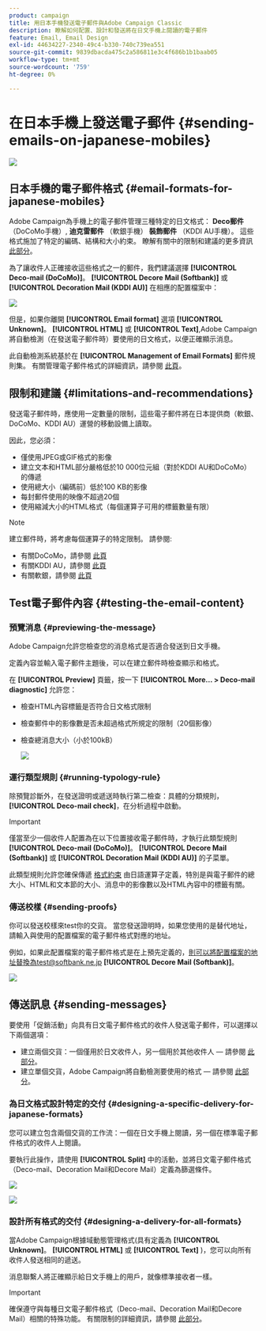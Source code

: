 ```yaml
---
product: campaign
title: 用日本手機發送電子郵件與Adobe Campaign Classic
description: 瞭解如何配置、設計和發送將在日文手機上閱讀的電子郵件
feature: Email, Email Design
exl-id: 44634227-2340-49c4-b330-740c739ea551
source-git-commit: 9839dbacda475c2a586811e3c4f686b1b1baab05
workflow-type: tm+mt
source-wordcount: '759'
ht-degree: 0%

---
```


# 在日本手機上發送電子郵件 {#sending-emails-on-japanese-mobiles}

![](../../assets/common.svg)

## 日本手機的電子郵件格式 {#email-formats-for-japanese-mobiles}

Adobe Campaign為手機上的電子郵件管理三種特定的日文格式： **Deco郵件** （DoCoMo手機）, **迪克雷郵件** （軟銀手機） **裝飾郵件** （KDDI AU手機）。 這些格式施加了特定的編碼、結構和大小約束。 瞭解有關中的限制和建議的更多資訊 [此部分](#limitations-and-recommendations)。

為了讓收件人正確接收這些格式之一的郵件，我們建議選擇 **[!UICONTROL Deco-mail (DoCoMo)]**。 **[!UICONTROL Decore Mail (Softbank)]** 或 **[!UICONTROL Decoration Mail (KDDI AU)]** 在相應的配置檔案中：

![](assets/deco-mail_03.png)

但是，如果你離開 **[!UICONTROL Email format]** 選項 **[!UICONTROL Unknown]**。 **[!UICONTROL HTML]** 或 **[!UICONTROL Text]**,Adobe Campaign將自動檢測（在發送電子郵件時）要使用的日文格式，以便正確顯示消息。

此自動檢測系統基於在 **[!UICONTROL Management of Email Formats]** 郵件規則集。 有關管理電子郵件格式的詳細資訊，請參閱 [此頁](../../installation/using/email-deliverability.md#managing-email-formats)。

## 限制和建議 {#limitations-and-recommendations}

發送電子郵件時，應使用一定數量的限制，這些電子郵件將在日本提供商（軟銀、DoCoMo、KDDI AU）運營的移動設備上讀取。

因此，您必須：

* 僅使用JPEG或GIF格式的影像
* 建立文本和HTML部分嚴格低於10 000位元組（對於KDDI AU和DoCoMo）的傳遞
* 使用總大小（編碼前）低於100 KB的影像
* 每封郵件使用的映像不超過20個
* 使用縮減大小的HTML格式（每個運算子可用的標籤數量有限）

>[!NOTE]
>
>建立郵件時，將考慮每個運算子的特定限制。 請參閱:
>
>* 有關DoCoMo，請參閱 [此頁](https://www.nttdocomo.co.jp/service/developer/make/content/deco_mail/index.html)
>* 有關KDDI AU，請參閱 [此頁](https://www.au.com/ezfactory/tec/spec/decorations/template.html)
>* 有關軟銀，請參閱 [此頁](https://www.support.softbankmobile.co.jp/partner/home_tech3/index.cfm)


## Test電子郵件內容 {#testing-the-email-content}

### 預覽消息 {#previewing-the-message}

Adobe Campaign允許您檢查您的消息格式是否適合發送到日文手機。

定義內容並輸入電子郵件主題後，可以在建立郵件時檢查顯示和格式。

在 **[!UICONTROL Preview]** 頁籤，按一下 **[!UICONTROL More... > Deco-mail diagnostic]** 允許您：

* 檢查HTML內容標籤是否符合日文格式限制
* 檢查郵件中的影像數是否未超過格式所規定的限制（20個影像）
* 檢查總消息大小（小於100kB）

   ![](assets/deco-mail_06.png)

### 運行類型規則 {#running-typology-rule}

除預覽診斷外，在發送證明或遞送時執行第二檢查：具體的分類規則， **[!UICONTROL Deco-mail check]**，在分析過程中啟動。

>[!IMPORTANT]
>
>僅當至少一個收件人配置為在以下位置接收電子郵件時，才執行此類型規則 **[!UICONTROL Deco-mail (DoCoMo)]**。 **[!UICONTROL Decore Mail (Softbank)]** 或 **[!UICONTROL Decoration Mail (KDDI AU)]** 的子菜單。

此類型規則允許您確保傳遞 [格式約束](#limitations-and-recommendations) 由日語運算子定義，特別是與電子郵件的總大小、HTML和文本節的大小、消息中的影像數以及HTML內容中的標籤有關。

### 傳送校樣 {#sending-proofs}

你可以發送校樣來test你的交貨。 當您發送證明時，如果您使用的是替代地址，請輸入與使用的配置檔案的電子郵件格式對應的地址。

例如，如果此配置檔案的電子郵件格式是在上預先定義的，則可以將配置檔案的地址替換為test@softbank.ne.jp **[!UICONTROL Decore Mail (Softbank)]**。

![](assets/deco-mail_05.png)

## 傳送訊息 {#sending-messages}

要使用「促銷活動」向具有日文電子郵件格式的收件人發送電子郵件，可以選擇以下兩個選項：

* 建立兩個交貨：一個僅用於日文收件人，另一個用於其他收件人 — 請參閱 [此部分](#designing-a-specific-delivery-for-japanese-formats)。
* 建立單個交貨，Adobe Campaign將自動檢測要使用的格式 — 請參閱 [此部分](#designing-a-delivery-for-all-formats)。

### 為日文格式設計特定的交付 {#designing-a-specific-delivery-for-japanese-formats}

您可以建立包含兩個交貨的工作流：一個在日文手機上閱讀，另一個在標準電子郵件格式的收件人上閱讀。

要執行此操作，請使用 **[!UICONTROL Split]** 中的活動，並將日文電子郵件格式（Deco-mail、Decoration Mail和Decore Mail）定義為篩選條件。

![](assets/deco-mail_08.png)

![](assets/deco-mail_07.png)

### 設計所有格式的交付 {#designing-a-delivery-for-all-formats}

當Adobe Campaign根據域動態管理格式(具有定義為 **[!UICONTROL Unknown]**。 **[!UICONTROL HTML]** 或 **[!UICONTROL Text]** )，您可以向所有收件人發送相同的遞送。

消息聯繫人將正確顯示給日文手機上的用戶，就像標準接收者一樣。

>[!IMPORTANT]
>
>確保遵守與每種日文電子郵件格式（Deco-mail、Decoration Mail和Decore Mail）相關的特殊功能。 有關限制的詳細資訊，請參閱 [此部分](#limitations-and-recommendations)。
